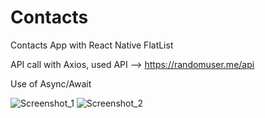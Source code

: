 # Contacts
Contacts App with React Native FlatList

API call with Axios, used API --> https://randomuser.me/api

Use of Async/Await

![Screenshot_1](https://user-images.githubusercontent.com/57474816/84448310-fe2ed800-ac52-11ea-98dc-aa8095c4b04f.png) ![Screenshot_2](https://user-images.githubusercontent.com/57474816/84448312-00913200-ac53-11ea-94bd-42747649cd08.png)
